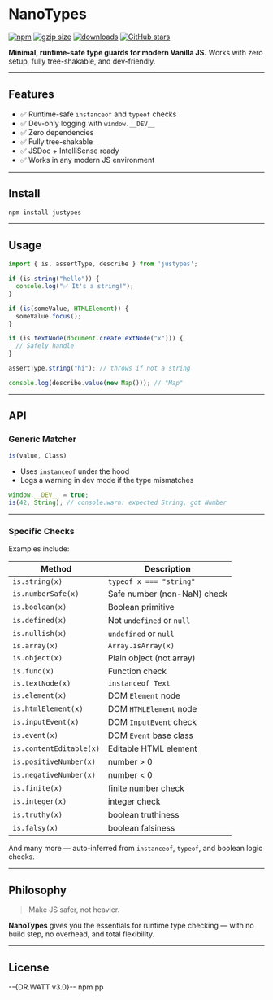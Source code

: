 # NanoTypes
[![npm](https://img.shields.io/npm/v/nanotypes)](https://www.npmjs.com/package/nanotypes)
[![gzip size](https://img.shields.io/bundlephobia/minzip/nanotypes)](https://bundlephobia.com/package/nanotypes)
[![downloads](https://img.shields.io/npm/dw/nanotypes)](https://www.npmjs.com/package/nanotypes)
[![GitHub stars](https://img.shields.io/github/stars/iWhatty/nanotypes?style=social)](https://github.com/iWhatty/nanotypes)



**Minimal, runtime-safe type guards for modern Vanilla JS.**
Works with zero setup, fully tree-shakable, and dev-friendly.

---

## Features

* ✅ Runtime-safe `instanceof` and `typeof` checks
* ✅ Dev-only logging with `window.__DEV__`
* ✅ Zero dependencies
* ✅ Fully tree-shakable
* ✅ JSDoc + IntelliSense ready
* ✅ Works in any modern JS environment

---

## Install

```bash
npm install justypes
```

---

## Usage

```js
import { is, assertType, describe } from 'justypes';

if (is.string("hello")) {
  console.log("✅ It's a string!");
}

if (is(someValue, HTMLElement)) {
  someValue.focus();
}

if (is.textNode(document.createTextNode("x"))) {
  // Safely handle
}

assertType.string("hi"); // throws if not a string

console.log(describe.value(new Map())); // "Map"
```

---

## API

### Generic Matcher

```js
is(value, Class)
```

* Uses `instanceof` under the hood
* Logs a warning in dev mode if the type mismatches

```js
window.__DEV__ = true;
is(42, String); // console.warn: expected String, got Number
```

---

### Specific Checks

Examples include:

| Method                    | Description                       |
|---------------------------|-----------------------------------|
| `is.string(x)`            | `typeof x === "string"`           |
| `is.numberSafe(x)`        | Safe number (non-NaN) check       |
| `is.boolean(x)`           | Boolean primitive                 |
| `is.defined(x)`           | Not `undefined` or `null`         |
| `is.nullish(x)`           | `undefined` or `null`             |
| `is.array(x)`             | `Array.isArray(x)`                |
| `is.object(x)`            | Plain object (not array)          |
| `is.func(x)`              | Function check                    |
| `is.textNode(x)`          | `instanceof Text`                 |
| `is.element(x)`           | DOM `Element` node                |
| `is.htmlElement(x)`       | DOM `HTMLElement` node            |
| `is.inputEvent(x)`        | DOM `InputEvent` check            |
| `is.event(x)`             | DOM `Event` base class            |
| `is.contentEditable(x)`   | Editable HTML element             |
| `is.positiveNumber(x)`    | number > 0                        |
| `is.negativeNumber(x)`    | number < 0                        |
| `is.finite(x)`            | finite number check               |
| `is.integer(x)`           | integer check                     |
| `is.truthy(x)`            | boolean truthiness                |
| `is.falsy(x)`             | boolean falsiness                 |

And many more — auto-inferred from `instanceof`, `typeof`, and boolean logic checks.

---

## Philosophy

> Make JS safer, not heavier.

**NanoTypes** gives you the essentials for runtime type checking — with no build step, no overhead, and total flexibility.

---

## License

\--{DR.WATT v3.0}--
npm pp